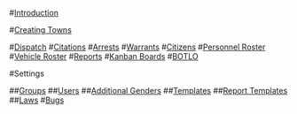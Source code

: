#[Introduction](intro.md)

#[Creating Towns](createtown.md)

#[Dispatch](dispatch.md)
#[Citations](citations.md)
#[Arrests](arrest.md)
#[Warrants](warrants.md)
#[Citizens](citizens.md)
#[Personnel Roster](proster.md)
#[Vehicle Roster](vroster.md)
#[Reports](reports.md)
#[Kanban Boards](kanban.md)
#[BOTLO](botlo.md)

#Settings

##[Groups](groups.md)
##[Users](users.md)
##[Additional Genders](additionalgenders.md)
##[Templates](templates.md)
##[Report Templates](reportbuilder.md)
##[Laws](laws.md)
#[Bugs](bugs.md)